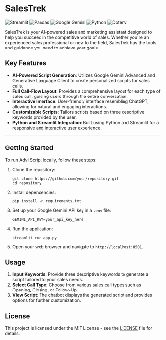 # SalesTrek 
![Streamlit](https://img.shields.io/badge/Streamlit-FF4B4B?style=for-the-badge&logo=streamlit&logoColor=white)
![Pandas](https://img.shields.io/badge/Pandas-150458?style=for-the-badge&logo=pandas&logoColor=white)
![Google Gemini](https://img.shields.io/badge/Google%20Gemini-4285F4?style=for-the-badge&logo=google&logoColor=white)
![Python](https://img.shields.io/badge/Python-3776AB?style=for-the-badge&logo=python&logoColor=white)
![Dotenv](https://img.shields.io/badge/dotenv-4F7942?style=for-the-badge&logo=dotenv&logoColor=white)

SalesTrek is your AI-powered sales and marketing assistant designed to help you succeed in the competitive world of sales. Whether you're an experienced sales professional or new to the field, SalesTrek has the tools and guidance you need to achieve your goals.
 
## Key Features

- **AI-Powered Script Generation**: Utilizes Google Gemini Advanced and Generative Language Client to create personalized scripts for sales calls.
- **Full Call-Flow Layout**: Provides a comprehensive layout for each type of sales call, guiding users through the entire conversation.
- **Interactive Interface**: User-friendly interface resembling ChatGPT, allowing for natural and engaging interactions.
- **Customizable Scripts**: Tailors scripts based on three descriptive keywords provided by the user.
- **Python and Streamlit Integration**: Built using Python and Streamlit for a responsive and interactive user experience.

---
## Getting Started

To run Advi Script locally, follow these steps:

1. Clone the repository:
   ```
   git clone https://github.com/your/repository.git
   cd repository
   ```

2. Install dependencies:
   ```
   pip install -r requirements.txt
   ```

3. Set up your Google Gemini API key in a `.env` file:
   ```
   GEMINI_API_KEY=your_api_key_here
   ```

4. Run the application:
   ```
   streamlit run app.py
   ```

5. Open your web browser and navigate to `http://localhost:8501`.

## Usage

1. **Input Keywords**: Provide three descriptive keywords to generate a script tailored to your sales needs.
2. **Select Call Type**: Choose from various sales call types such as Opening, Closing, or Follow-Up.
3. **View Script**: The chatbot displays the generated script and provides options for further customization.

## License

This project is licensed under the MIT License - see the [LICENSE](LICENSE) file for details.

